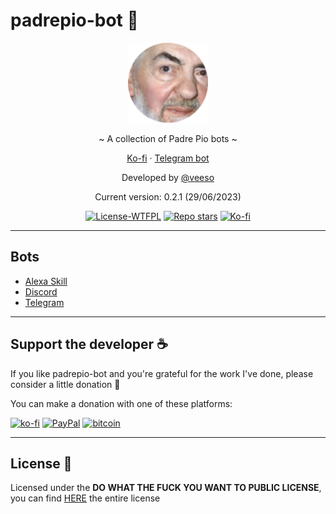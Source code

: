 # padrepio-bot 👼

<p align="center">
  <img src="/assets/padrepio.png" width="128" height="128" />
</p>

<p align="center">~ A collection of Padre Pio bots ~</p>
<p align="center">
  <a href="https://ko-fi.com/veeso" target="_blank">Ko-fi</a>
  ·
  <a href="https://t.me/padrepioprega_bot" target="_blank">Telegram bot</a>
</p>

<p align="center">Developed by <a href="https://veeso.github.io/" target="_blank">@veeso</a></p>
<p align="center">Current version: 0.2.1 (29/06/2023)</p>

<p align="center">
  <a href="http://www.wtfpl.net/about/"
    ><img
      src="https://img.shields.io/badge/License-WTFPL-blue.svg"
      alt="License-WTFPL"
  /></a>
  <a href="https://github.com/veeso/padrepio-bot/stargazers"
    ><img
      src="https://img.shields.io/github/stars/veeso/padrepio-bot.svg"
      alt="Repo stars"
  /></a>
  <a href="https://ko-fi.com/veeso">
    <img
      src="https://img.shields.io/badge/donate-ko--fi-red"
      alt="Ko-fi"
  /></a>
</p>

---

## Bots

- [Alexa Skill](./alexa)
- [Discord](./discord)
- [Telegram](./telegram)

---

## Support the developer ☕

If you like padrepio-bot and you're grateful for the work I've done, please consider a little donation 🥳

You can make a donation with one of these platforms:

[![ko-fi](https://img.shields.io/badge/Ko--fi-F16061?style=for-the-badge&logo=ko-fi&logoColor=white)](https://ko-fi.com/veeso)
[![PayPal](https://img.shields.io/badge/PayPal-00457C?style=for-the-badge&logo=paypal&logoColor=white)](https://www.paypal.me/chrisintin)
[![bitcoin](https://img.shields.io/badge/Bitcoin-ff9416?style=for-the-badge&logo=bitcoin&logoColor=white)](https://btc.com/bc1qvlmykjn7htz0vuprmjrlkwtv9m9pan6kylsr8w)

---

## License 📜

Licensed under the **DO WHAT THE FUCK YOU WANT TO PUBLIC LICENSE**, you can find [HERE](LICENSE) the entire license
